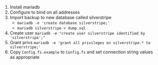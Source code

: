 1. Install mariadb
2. Configure to bind on all addresses
3. Import backup to new database called silverstripe
   - `mariadb -e 'create database silverstripe;'`
   - `mariadb silverstripe < dump.sql`
4. Create user `mariadb -e "create user silverstripe identified by 'silverstripe';"`
5. Grant privs `mariadb -e 'grant all privileges on silverstripe.* to silverstripe;'`
6. Copy `Config.fs.example` to `Config.fs` and set connection string values as appropriate
